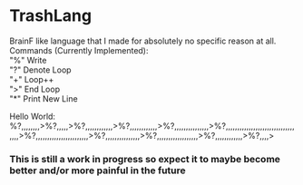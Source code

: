 # TrashLang
BrainF like language that I made for absolutely no specific reason at all.  
Commands (Currently Implemented):  
"%" Write  
"?" Denote Loop  
"+" Loop++  
">" End Loop  
"*" Print New Line  

Hello World:  
%?,,,,,,,,>%?,,,,,>%?,,,,,,,,,,,,>%?,,,,,,,,,,,,>%?,,,,,,,,,,,,,,,>%?,,,,,,,,,,,,,,,,,,,,,,,,,,,,,,,,,,>%?,,,,,,,,,,,,,,,,,,,,,,,>%?,,,,,,,,,,,,,,,>%?,,,,,,,,,,,,,,,,,,>%?,,,,,,,,,,,,>%?,,,,>  
### This is still a work in progress so expect it to maybe become better and/or more painful in the future
